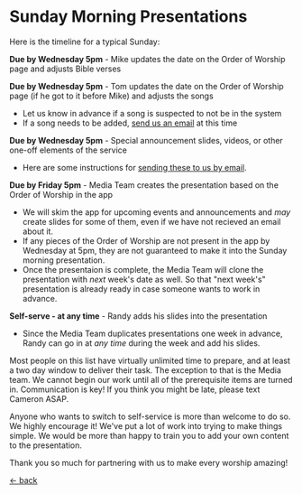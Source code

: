 # Sunday Morning Presentations

Here is the timeline for a typical Sunday:

**Due by Wednesday 5pm** - Mike updates the date on the Order of Worship page and adjusts Bible verses

**Due by Wednesday 5pm** - Tom updates the date on the Order of Worship page (if he got to it before Mike) and adjusts the songs
- Let us know in advance if a song is suspected to not be in the system
- If a song needs to be added, [send us an email](sending-lyrics.md) at this time

**Due by Wednesday 5pm** - Special announcement slides, videos, or other one-off elements of the service
- Here are some instructions for [sending these to us by email](sending-announcements.md).

**Due by Friday 5pm** - Media Team creates the presentation based on the Order of Worship in the app
- We will skim the app for upcoming events and announcements and _may_ create slides for some of them, even if we have not recieved an email about it.
- If any pieces of the Order of Worship are not present in the app by Wednesday at 5pm, they are not guaranteed to make it into the Sunday morning presentation.
- Once the presentaion is complete, the Media Team will clone the presentation with _next_ week's date as well.  So that "next week's" presentation is already ready in case someone wants to work in advance.

**Self-serve - at any time** - Randy adds his slides into the presentation

- Since the Media Team duplicates presentations one week in advance, Randy can go in at _any time_ during the week and add his slides.

Most people on this list have virtually unlimited time to prepare, and at least a two day window to deliver their task.  The exception to that is the Media team.  We cannot begin our work until all of the prerequisite items are turned in.  Communication is key!  If you think you might be late, please text Cameron ASAP.

Anyone who wants to switch to self-service is more than welcome to do so.  We highly encourage it!  We've put a lot of work into trying to make things simple.  We would be more than happy to train you to add your own content to the presentation.

Thank you so much for partnering with us to make every worship amazing!

[<- back](README.md)
